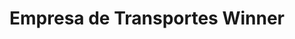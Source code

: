 ---
title: "Empresa de Transportes Winner"
url: /lima/empresa-de-transportes-winner/
shop: reparación de automóviles
---